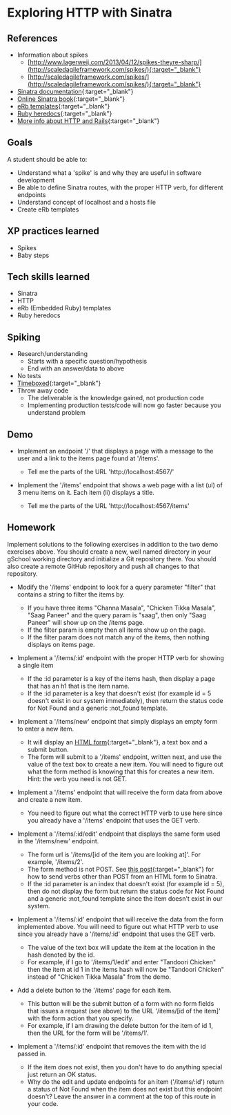 # Exploring HTTP with Sinatra

## References
* Information about spikes
    * [http://www.lagerweij.com/2013/04/12/spikes-theyre-sharp/](http://scaledagileframework.com/spikes/){:target="_blank"}
    * [http://scaledagileframework.com/spikes/](http://scaledagileframework.com/spikes/){:target="_blank"}
* [Sinatra documentation](http://www.sinatrarb.com/documentation.html){:target="_blank"}
* [Online Sinatra book](http://sinatra-book.gittr.com/){:target="_blank"}
* [eRb templates](http://www.stuartellis.eu/articles/erb/){:target="_blank"}
* [Ruby heredocs](http://blog.jayfields.com/2006/12/ruby-multiline-strings-here-doc-or.html){:target="_blank"}
* [More info about HTTP and Rails](http://robots.thoughtbot.com/back-to-basics-http-requests){:target="_blank"}

## Goals

A student should be able to:

* Understand what a 'spike' is and why they are useful in software development
* Be able to define Sinatra routes, with the proper HTTP verb, for different endpoints
* Understand concept of localhost and a hosts file
* Create eRb templates

## XP practices learned

* Spikes
* Baby steps

## Tech skills learned

* Sinatra
* HTTP
* eRb (Embedded Ruby) templates
* Ruby heredocs

## Spiking

* Research/understanding
    * Starts with a specific question/hypothesis
    * End with an answer/data to above
* No tests
* [Timeboxed](http://en.wikipedia.org/wiki/Timeboxing){:target="_blank"}
* Throw away code
    * The deliverable is the knowledge gained, not production code
    * Implementing production tests/code will now go faster because you understand problem

## Demo

* Implement an endpoint '/' that displays a page with a message to the user and a link to the items page found at '/items'.
    * Tell me the parts of the URL 'http://localhost:4567/'

* Implement the '/items' endpoint that shows a web page with a list (ul) of 3 menu items on it. Each item (li) displays a title.
    * Tell me the parts of the URL 'http://localhost:4567/items'

## Homework

Implement solutions to the following exercises in addition to the two demo exercises above.
You should create a new, well named directory in your gSchool working directory and initialize a
Git repository there. You should also create a remote GitHub repository and push all changes to that repository.

* Modify the '/items' endpoint to look for a query parameter "filter" that contains a string to filter
the items by.
    * If you have three items "Channa Masala", "Chicken Tikka Masala", "Saag Paneer" and
    the query param is "saag", then only "Saag Paneer" will show up on the /items page.
    * If the filter param is empty then all items show up on the page.
    * If the filter param does not match any of the items, then nothing displays on items page.

* Implement a '/items/:id' endpoint with the proper HTTP verb for showing a single item
    * If the :id parameter is a key of the items hash, then display a page that has an h1 that is the item name.
    * If the :id parameter is a key that doesn't exist (for example id = 5 doesn't exist in our system immediately), then
    return the status code for Not Found and a generic :not_found template.

* Implement a '/items/new' endpoint that simply displays an empty form to enter a new item.
    * It will display an [HTML form](https://developer.mozilla.org/en-US/docs/Web/Guide/HTML/Forms){:target="_blank"},
    a text box and a submit button.
    * The form will submit to a '/items' endpoint, written next, and use the value of the text box to create a new
    item. You will need to figure out what the form method is knowing that this for creates a new item. Hint: the verb you need is not GET.

* Implement a '/items' endpoint that will receive the form data from above and create a new item.
    * You need to figure out what the correct HTTP verb to use here since you already have a '/items' endpoint
    that uses the GET verb.

* Implement a '/items/:id/edit' endpoint that displays the same form used in the '/items/new' endpoint.
    * The form url is '/items/[id of the item you are looking at]'. For example, '/items/2'.
    * The form method is not POST. See [this post](http://mikeebert.tumblr.com/post/26877173686/quick-tip-using-put-and-delete-in-sinatra){:target="_blank"}
    for how to send verbs other than POST from an HTML form to Sinatra.
    * If the :id parameter is an index that doesn't exist (for example id = 5), then do not display the form but
    return the status code for Not Found and a generic :not_found template since the item doesn't exist in our system.

* Implement a '/items/:id' endpoint that will receive the data from the form implemented above. You will need to figure out
what HTTP verb to use since you already have a '/items/:id' endpoint that uses the GET verb.
    * The value of the text box will update the item at the location in the hash denoted by
    the id.
    * For example, if I go to '/items/1/edit' and enter "Tandoori Chicken" then the item at id 1 in the items
    hash will now be "Tandoori Chicken" instead of "Chicken Tikka Masala" from the demo.

* Add a delete button to the '/items' page for each item.
    * This button will be the submit button of a form with no form fields that issues a request (see above) to the
    URL '/items/[id of the item]' with the form action that you specify.
    * For example, if I am drawing the delete button for the item of id 1, then the URL for the form will be '/items/1'.

* Implement a '/items/:id' endpoint that removes the item with the id passed in.
    * If the item does not exist, then you don't have to do anything special just return an OK status.
    * Why do the edit and update endpoints for an item ('/items/:id') return a status of Not Found when the item does not exist but this
    endpoint doesn't? Leave the answer in a comment at the top of this route in your code.